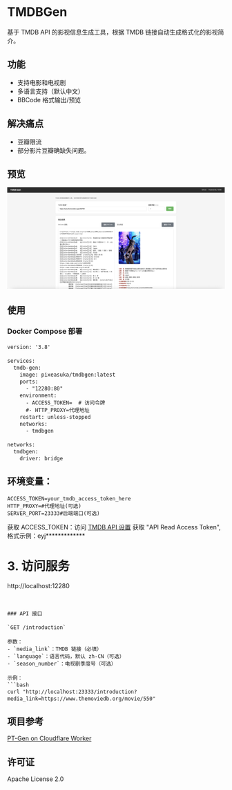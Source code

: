 # TMDBGen

基于 TMDB API 的影视信息生成工具，根据 TMDB 链接自动生成格式化的影视简介。


## 功能

- 支持电影和电视剧
- 多语言支持（默认中文）
- BBCode 格式输出/预览

## 解决痛点

- 豆瓣限流
- 部分影片豆瓣确缺失问题。
  
## 预览
![Demo](demo.png)

## 使用

### Docker Compose 部署

```
version: '3.8'

services:
  tmdb-gen:
    image: pixeasuka/tmdbgen:latest
    ports:
      - "12280:80"
    environment:
      - ACCESS_TOKEN=  # 访问令牌
      #- HTTP_PROXY=代理地址
    restart: unless-stopped
    networks:
      - tmdbgen
      
networks:
  tmdbgen:
    driver: bridge
```

## 环境变量：
```
ACCESS_TOKEN=your_tmdb_access_token_here
HTTP_PROXY=#代理地址(可选)
SERVER_PORT=23333#后端端口(可选)
```

获取 ACCESS_TOKEN：访问 [TMDB API 设置](https://www.themoviedb.org/settings/api) 获取 "API Read Access Token",格式示例：eyj*************

# 3. 访问服务
http://localhost:12280
```


### API 接口

`GET /introduction`

参数：
- `media_link`：TMDB 链接（必填）
- `language`：语言代码，默认 zh-CN（可选）
- `season_number`：电视剧季度号（可选）

示例：
```bash
curl "http://localhost:23333/introduction?media_link=https://www.themoviedb.org/movie/550"
```

## 项目参考
[PT-Gen on Cloudflare Worker](https://github.com/Rhilip/pt-gen-cfworker)

## 许可证

Apache License 2.0
